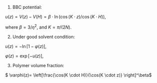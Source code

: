 1. BBC potential:

$` u(z) = V(z) - V(H) = \beta \cdot \ln(\cos(K \cdot z)/ \cos(K \cdot H))`$,

where $`\beta = 3 / \eta^2`$, and $`K = \pi/(2N)`$.

2. Under good solvent condition:

$` u(z) = -\ln[1-\varphi(z)]`$,

$` \varphi(z) = \exp[-u(z)]`$,

3. Polymer volume fraction:

$` \varphi(z)= \left[\frac{\cos(K \cdot H)}{\cos(K \cdot z)} \right]^\beta`$

